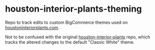 # houston-interior-plants-theming
Repo to track edits to custom BigCommerce themes used on [houstoninteriorplants.com](https://houstoninteriorplants.com).

Not to be confused with the original [houston-interior-plants](https://github.com/nico-watine/houston-interior-plants) repo, which tracks the altered changes to the default "Classic White" theme.